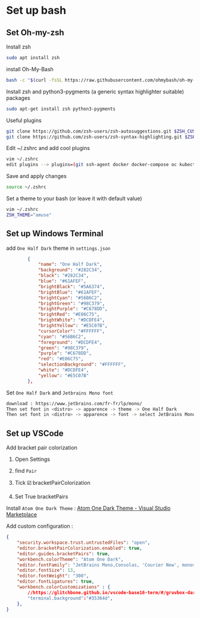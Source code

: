 # Set up bash

## Set Oh-my-zsh

Install zsh

```bash
sudo apt install zsh
```

install Oh-My-Bash

```bash
bash -c "$(curl -fsSL https://raw.githubusercontent.com/ohmybash/oh-my-bash/master/tools/install.sh)"
```

Install zsh and python3-pygments (a generic syntax highlighter suitable) packages

```bash
sudo apt-get install zsh python3-pygments
```

Useful plugins

```bash
git clone https://github.com/zsh-users/zsh-autosuggestions.git $ZSH_CUSTOM/plugins/zsh-autosuggestions
git clone https://github.com/zsh-users/zsh-syntax-highlighting.git $ZSH_CUSTOM/plugins/zsh-syntax-highlighting
```

Edit ~/.zshrc  and add cool plugins

```bash
vim ~/.zshrc
edit plugins --> plugins=(git ssh-agent docker docker-compose oc kubectl terraform zsh�autosuggestions zsh-syntax-highlighting colorize ubuntu)
```

Save and apply changes

```bash
source ~/.zshrc 
```

Set a theme to your bash (or leave it with default value) 

```bash
vim ~/.zshrc
ZSH_THEME="amuse"
```

## Set up Windows Terminal

add ``One Half Dark`` theme in ``settings.json``

```json
        {
            "name": "One Half Dark",
            "background": "#282C34",
            "black": "#282C34",
            "blue": "#61AFEF",
            "brightBlack": "#5A6374",
            "brightBlue": "#61AFEF",
            "brightCyan": "#56B6C2",
            "brightGreen": "#98C379",
            "brightPurple": "#C678DD",
            "brightRed": "#E06C75",
            "brightWhite": "#DCDFE4",
            "brightYellow": "#E5C07B",
            "cursorColor": "#FFFFFF",
            "cyan": "#56B6C2",
            "foreground": "#DCDFE4",
            "green": "#98C379",
            "purple": "#C678DD",
            "red": "#E06C75",
            "selectionBackground": "#FFFFFF",
            "white": "#DCDFE4",
            "yellow": "#E5C07B"
        },
```

Set  ``One Half Dark`` and  ``Jetbrains Mono font`` 

```bash
download : https://www.jetbrains.com/fr-fr/lp/mono/
Then set font in <distro> -> apparence -> theme -> One Half Dark 
Then set font in <distro> -> apparence -> font -> select JetBrains Mono 
```

## Set up VSCode

Add bracket pair colorization

1. Open Settings

2. find ``Pair`` 

3. Tick :ballot_box_with_check: bracketPairColorization

4. Set True bracketPairs

Install ``Atom One Dark Theme`` : [Atom One Dark Theme - Visual Studio Marketplace](https://marketplace.visualstudio.com/items?itemName=akamud.vscode-theme-onedark)

Add custom configuration : 

```json
{
    "security.workspace.trust.untrustedFiles": "open",
    "editor.bracketPairColorization.enabled": true,
    "editor.guides.bracketPairs": true,
    "workbench.colorTheme": "Atom One Dark",
    "editor.fontFamily": "JetBrains Mono,Consolas, 'Courier New', monospace",
    "editor.fontSize": 13,
    "editor.fontWeight": "300",
    "editor.fontLigatures": true,
    "workbench.colorCustomizations" : {
        //https://glitchbone.github.io/vscode-base16-term/#/gruvbox-dark-soft
        "terminal.background":"#35364d",
    },
} 
```


